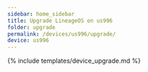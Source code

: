 ```yaml
---
sidebar: home_sidebar
title: Upgrade LineageOS on us996
folder: upgrade
permalink: /devices/us996/upgrade/
device: us996
---
```

{% include templates/device_upgrade.md %}

